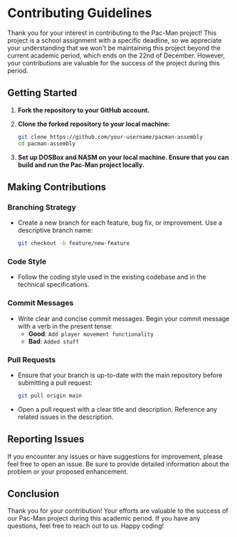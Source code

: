 # Contributing Guidelines

Thank you for your interest in contributing to the Pac-Man project! This project is a school assignment with a specific deadline, so we appreciate your understanding that we won't be maintaining this project beyond the current academic period, which ends on the 22nd of December. However, your contributions are valuable for the success of the project during this period.

## Getting Started

1. **Fork the repository to your GitHub account.**

2. **Clone the forked repository to your local machine:**
    ```bash
    git clone https://github.com/your-username/pacman-assembly
    cd pacman-assembly
    ```

3. **Set up DOSBox and NASM on your local machine. Ensure that you can build and run the Pac-Man project locally.**

## Making Contributions

### Branching Strategy

- Create a new branch for each feature, bug fix, or improvement. Use a descriptive branch name:
    ```bash
    git checkout -b feature/new-feature
    ```

### Code Style

- Follow the coding style used in the existing codebase and in the technical specifications.

### Commit Messages

- Write clear and concise commit messages. Begin your commit message with a verb in the present tense:
    - **Good**: `Add player movement functionality`
    - **Bad**: `Added stuff`

### Pull Requests

- Ensure that your branch is up-to-date with the main repository before submitting a pull request:
    ```bash
    git pull origin main
    ```

- Open a pull request with a clear title and description. Reference any related issues in the description.

## Reporting Issues

If you encounter any issues or have suggestions for improvement, please feel free to open an issue. Be sure to provide detailed information about the problem or your proposed enhancement.

## Conclusion

Thank you for your contribution! Your efforts are valuable to the success of our Pac-Man project during this academic period. If you have any questions, feel free to reach out to us. Happy coding!
